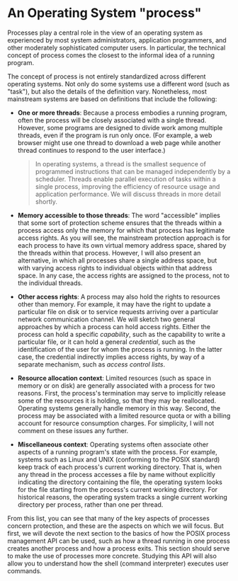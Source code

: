 # An Operating System "process"

Processes play a central role in the view of an operating system as experienced by most system administrators,
application programmers, and other moderately sophisticated computer users. In particular, the technical concept of
process comes the closest to the informal idea of a running program.

The concept of process is not entirely standardized across different operating systems. Not only do some systems use a
different word (such as "task"), but also the details of the definition vary. Nonetheless, most mainstream systems are
based on definitions that include the following:

- **One or more threads**: Because a process embodies a running program, often the process will be closely associated
  with a single thread. However, some programs are designed to divide work among multiple threads, even if the program
  is run only once. (For example, a web browser might use one thread to download a web page while another thread
  continues to respond to the user interface.)

    > In operating systems, a thread is the smallest sequence of programmed instructions that can be managed independently by a scheduler. Threads enable parallel execution of tasks within a single process, improving the efficiency of resource usage and application performance. We will discuss threads in more detail shortly.

- **Memory accessible to those threads**: The word "accessible" implies that some sort of protection scheme ensures that
  the threads within a process access only the memory for which that process has legitimate access rights. As you will
  see, the mainstream protection approach is for each process to have its own virtual memory address space, shared by
  the threads within that process. However, I will also present an alternative, in which all processes share a single
  address space, but with varying access rights to individual objects within that address space. In any case, the access
  rights are assigned to the process, not to the individual threads.

- **Other access rights**: A process may also hold the rights to resources other than memory. For example, it may have
  the right to update a particular file on disk or to service requests arriving over a particular network communication
  channel. We will sketch two general approaches by which a process can hold access rights. Either the process can hold
  a specific *capability*, such as the capability to write a particular file, or it can hold a general *credential*,
  such as the identification of the user for whom the process is running. In the latter case, the credential indirectly
  implies access rights, by way of a separate mechanism, such as *access control lists*.

- **Resource allocation context**: Limited resources (such as space in memory or on disk) are generally associated with
  a process for two reasons. First, the process's termination may serve to implicitly release some of the resources it
  is holding, so that they may be reallocated. Operating systems generally handle memory in this way. Second, the
  process may be associated with a limited resource quota or with a billing account for resource consumption charges.
  For simplicity, I will not comment on these issues any further.

- **Miscellaneous context**: Operating systems often associate other aspects of a running program's state with the
  process. For example, systems such as Linux and UNIX (conforming to the POSIX standard) keep track of each process's
  current working directory. That is, when any thread in the process accesses a file by name without explicitly
  indicating the directory containing the file, the operating system looks for the file starting from the process's
  current working directory. For historical reasons, the operating system tracks a single current working directory per
  process, rather than one per thread.

From this list, you can see that many of the key aspects of processes concern protection, and these are the aspects on
which we will focus. But first, we will devote the next section to the basics of how the POSIX
process management API can be used, such as how a thread running in one process creates another process and how a
process exits. This section should serve to make the use of processes more concrete. Studying this API will also allow
you to understand how the shell (command interpreter) executes user commands.

